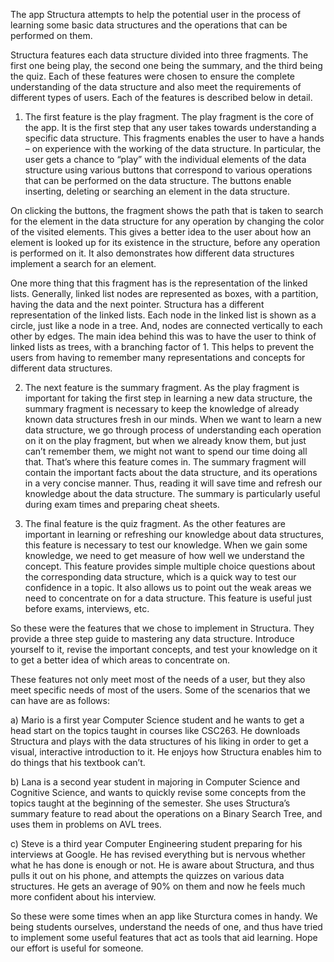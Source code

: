 The app Structura attempts to help the potential user in the process of learning some basic data structures and the operations that can be performed on them.

Structura features each data structure divided into three fragments. The first one being play, the second one being the summary, and the third being the quiz. Each of these features were chosen to ensure the complete understanding of the data structure and also meet the requirements of different types of users. Each of the features is described below in detail.

1.	The first feature is the play fragment. The play fragment is the core of the app. It is the first step that any user takes towards understanding a specific data structure. This fragments enables the user to have a hands – on experience with the working of the data structure. In particular, the user gets a chance to “play” with the individual elements of the data structure using various buttons that correspond to various operations that can be performed on the data structure. The buttons enable inserting, deleting or searching an element in the data structure. 

On clicking the buttons, the fragment shows the path that is taken to search for the element in the data structure for any operation by changing the color of the visited elements. This gives a better idea to the user about how an element is looked up for its existence in the structure, before any operation is performed on it. It also demonstrates how different data structures implement a search for an element.

One more thing that this fragment has is the representation of the linked lists. Generally, linked list nodes are represented as boxes, with a partition, having the data and the next pointer. Structura has a different representation of the linked lists. Each node in the linked list is shown as a circle, just like a node in a tree. And, nodes are connected vertically to each other by edges. The main idea behind this was to have the user to think of linked lists as trees, with a branching factor of 1. This helps to prevent the users from having to remember many representations and concepts for different data structures.

2.	The next feature is the summary fragment. As the play fragment is important for taking the first step in learning a new data structure, the summary fragment is necessary to keep the knowledge of already known data structures fresh in our minds. When we want to learn a new data structure, we go through process of understanding each operation on it on the play fragment, but when we already know them, but just can’t remember them, we might not want to spend our time doing all that. That’s where this feature comes in. The summary fragment will contain the important facts about the data structure, and its operations in a very concise manner. Thus, reading it will save time and refresh our knowledge about the data structure. The summary is particularly useful during exam times and preparing cheat sheets.

3.	The final feature is the quiz fragment. As the other features are important in learning or refreshing our knowledge about data structures, this feature is necessary to test our knowledge. When we gain some knowledge, we need to get measure of how well we understand the concept. This feature provides simple multiple choice questions about the corresponding data structure, which is a quick way to test our confidence in a topic. It also allows us to point out the weak areas we need to concentrate on for a data structure. This feature is useful just before exams, interviews, etc.

So these were the features that we chose to implement in Structura. They provide a three step guide to mastering any data structure. Introduce yourself to it, revise the important concepts, and test your knowledge on it to get a better idea of which areas to concentrate on. 

These features not only meet most of the needs of a user, but they also meet specific needs of most of the users. Some of the scenarios that we can have are as follows:

a) Mario is a first year Computer Science student and he wants to get a head start on the topics taught in courses like CSC263. He downloads Structura and plays with the data structures of his liking in order to get a visual, interactive introduction to it. He enjoys how Structura enables him to do things that his textbook can’t.

b)  Lana is a second year student in majoring in Computer Science and Cognitive Science, and wants to quickly revise some concepts from the topics taught at the beginning of the semester. She uses Structura’s summary feature to read about the operations on a Binary Search Tree, and uses them in problems on AVL trees.

c) Steve is a third year Computer Engineering student preparing for his interviews at Google. He has revised everything but is nervous whether what he has done is enough or not. He is aware about Structura, and thus pulls it out on his phone, and attempts the quizzes on various data structures. He gets an average of 90% on them and now he feels much more confident about his interview.

So these were some times when an app like Sturctura comes in handy. We being students ourselves, understand the needs of one, and thus have tried to implement some useful features that act as tools that aid learning. Hope our effort is useful for someone.

